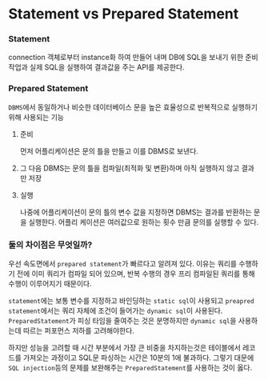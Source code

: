 # Statement vs Prepared Statement

### Statement

connection  객체로부터 instance화 하여 만들어 내며 DB에 SQL을 보내기 위한 준비작업과 실제 SQL을 실행하여 결과값을 주는 API를 제공한다.

### Prepared Statement

`DBMS`에서 동일하거나 비슷한 데이터베이스 문을 높은 효율성으로 반복적으로 실행하기 위해 사용되는 기능

1. 준비

   먼저 어플리케이션은 문의 틀을 만들고 이를 DBMS로 보낸다.

2. 그 다음 DBMS는 문의 틀을 컴파일(최적화 및 변환)하며 아직 실행하지 않고 결과만 저장

3. 실행

   나중에 어플리케이션이 문의 틀의 변수 값을 지정하면 DBMS는 결과를 반환하는 문을 실행한다. 어플리 케이션은 여러값으로 원하는 횟수 만큼 문의를 실행할 수 있다.

### 둘의 차이점은 무엇일까?

우선 속도면에서 `prepared statement`가 빠르다고 알려져 있다. 이유는 쿼리를 수행하기 전에 이미 쿼리가 컴파일 되어 있으며, 반복 수행의 경우 프리 컴파일된 쿼리를 통해 수행이 이루어지기 때문이다.

`statement`에는 보통 변수를 지정하고 바인딩하는 `static sql`이 사용되고 `preapred statement`에서는 쿼리 자체에 조건이 들어가는 `dynamic sql`이 사용된다. `PreparedStatement`가 피싱 타임을 줄여주는 것은 분명하지만 `dynamic sql`을 사용하는데 따르는 퍼포먼스 저하를 고려해야한다.

하지만 성능을 고려할 때 시간 부분에서 가장 큰 비중을 차지하는것은 테이블에서 레코드를 가져오는 과정이고 SQL문 파싱하는 시간은 10분의 1에 불과하다. 그렇기 대문에 `SQL injection`등의 문제를 보완해주는 `PreparedStatement`를 사용하는 것이 옳다.